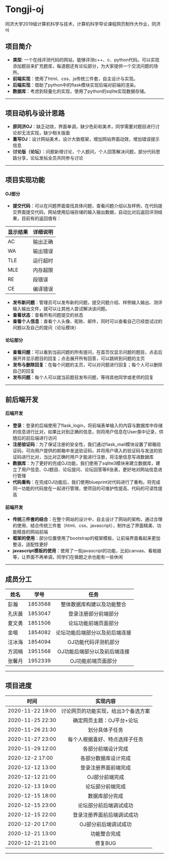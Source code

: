 # Tongji-oj
同济大学2019级计算机科学与技术，计算机科学导论课程网页制作大作业，同济oj

## 项目简介
* **类型**: 一个在线评测代码的网站，能够评测c++、c、python代码。可以实现添加题目来扩充题库，每道题还有论坛部分，为大家提供一个交流问题的场所。
* **前端实现**：使用了html、css、js传统三件套，自主设计与实现。
* **后端实现**：借助了python中的flask模块实现后端对前端的渲染。
* **数据库**：考虑到轻量化的实现，使用了python的sqlite实现数据存储。
<hr>

## 项目动机与设计思路
* **原同济OJ**：缺乏动效，界面单调，缺少色彩和美术，同学需要对题目进行讨论却无法实现，缺少相关版面
* **重写OJ**：设计网站美术，设计大致框架，增加网站界面动效，增加错误提示信息
* **讨论版（论坛）**：问题新增讨论，个人题问，个人回答解决问题，部分代码思路分享，论坛发帖全员共同参与讨论
<hr>

## 项目实现功能

#### OJ部分
* **提交代码**：可以在问题界面查找具体问题，查看问题介绍以及样例，在代码提交界面提交代码，网站使用后端存储的输入输出数据，自动比对后返回评测结果，目前有的返回值有：

显示结果|详细说明
--|:--
AC|输出正确
WA|输出错误
TLE|运行超时
MLE|内存超限
RE|段错误
CE|编译错误

* **发布新问题**：管理员可以发布新的问题，提交问题介绍、样例输入输出、测评输入输出文件，就可以让其他人尝试解决该问题。
* **查看状态**：查看所有问题提交的状态
* **查看个人信息**：查看个人头像、昵称、邮件，同时可以查看自己已经尝试过的问题以及自己的提问（论坛模块）

#### 论坛部分
* **查看问题**：可以看到当前问题的所有提问，在首页仅显示问题的题目，点击后展开并显示题目的回复；点击展开所有回答，可以跳转到问题的主页
* **发布与删除回复**：在每个问题的主页，可以对问题进行回复；每个人可以删除自己的回复
* **发布问题**：每个人可以就当前题目发布问题，等待其他同学或老师的回复


<hr>

## 前后端开发

#### 后端开发
* **登录**：登录的后端使用了flask_login，将前端表单输入的内容与数据库中存储的信息进行比对，如果比对到正确的信息，则将用户信息在User类中记录，供随后的前后端进行访问
* **注册验证码**：为了保证注册的安全性，我们通过flask_mail模块设置了邮箱验证码，可向用户提供的邮箱中发送验证码，并将用户填入的验证码与发送的验证码进行比对，当比对正确时用户才能进行注册，将注册信息写进数据库
* **数据库**：为了更好的完成OJ功能，我们使用了sqlite3模块来建立数据库，建立了用户信息、OJ题目、论坛提问、论坛回答等6张表，更好地对网站信息进行管理
* **代码重构**：在完成OJ功能后，我们使用blueprint对代码进行了重构，将完成同一功能的代码放在一起进行管理，使项目的可维护性提高、代码的可读性提高

#### 前端开发
* **传统三件套的结合**：在整个网站的设计中，自主设计了网站的架构，通过合理的使用、结合传统三件套（html、css、javascript），制作出了界面精美、功能精良的网站前端
* **框架的使用**：部分位置使用了bootstrap的框架模板，让前端界面看起来更加整洁，适配性更好
* **javascript模板的使用**：使用了一些javascript的功能，比如canvas、看板娘等，让界面不再单调，同学们在做题之余也能有一些休闲

<hr>

## 成员分工

姓名|学号|任务
--|:--:|:--:
彭瀚|1853568|整体数据库构建以及功能整合
孔庆晨|1853047|登录注册部分前端部分
夏文勇|1851506|论坛功能前端页面部分
金唱|1854082|论坛功能后端部分以及前后端连接
汪冰海|1854094|OJ功能代码评测机部分
方润楠|1951568|OJ功能后端部分以及前后端连接
张馨月|1952339|OJ功能前端页面部分
<hr>




## 项目进度

时间|实现内容
--|:--:
2020-11-22 19:00|讨论网页的功能实现，给出3个备选方案
2020-11-25 22:30|确定网页主题：OJ平台+论坛
2020-11-26 21:30|划分具体子任务
2020-11-27 23:00|每个人根据喜好、特点选择子任务
2020-11-29 12:00|各部分前端设计完成
2020-12-2 17:00|各部分数据库设计完成
2020-12-12 13:00|登录注册界面前端完成
2020-12-12 21:00|OJ部分前端完成
2020-12-13 19:00|论坛部分前端完成
2020-12-15 18:00|数据库部分完成
2020-12-15 23:00|论坛部分前后端调试成功
2020-12-15 22:00|登录注册界面前后端调试成功
2020-12-20 17:00|OJ部分前后端调试成功
2020-12-21 13:00|功能整合完成
2020-12-21 21:00|修复BUG
<hr>



<!-- 
```flow
st=>start: 开始
op=>operation: My Operation
cond=>condition: Yes or No?
e=>end
st->op->cond
cond(yes)->e
cond(no)->op
&``` -->

